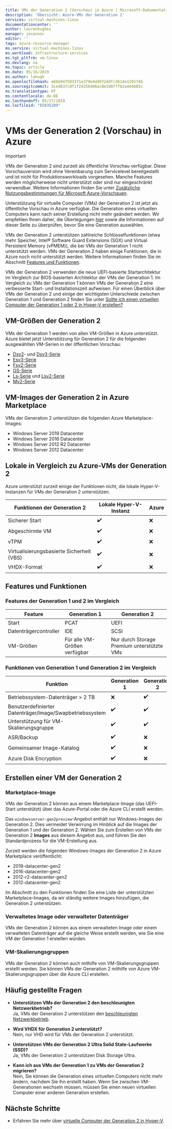```yaml
---
title: VMs der Generation 2 (Vorschau) in Azure | Microsoft-Dokumentation
description: 'Übersicht: Azure-VMs der Generation 2'
services: virtual-machines-linux
documentationcenter: ''
author: laurenhughes
manager: jeconnoc
editor: ''
tags: azure-resource-manager
ms.service: virtual-machines-linux
ms.workload: infrastructure-services
ms.tgt_pltfrm: vm-linux
ms.devlang: na
ms.topic: article
ms.date: 05/16/2019
ms.author: lahugh
ms.openlocfilehash: e6bb947503371e379e4d4972ddfc3614e129174b
ms.sourcegitcommit: 3ced637c8f1f24256dd6ac8e180fff62a444b03c
ms.translationtype: HT
ms.contentlocale: de-DE
ms.lasthandoff: 05/17/2019
ms.locfileid: "65835209"
---
```

# <a name="generation-2-vms-preview-on-azure"></a>VMs der Generation 2 (Vorschau) in Azure

> [!IMPORTANT]
> VMs der Generation 2 sind zurzeit als öffentliche Vorschau verfügbar.
> Diese Vorschauversion wird ohne Vereinbarung zum Servicelevel bereitgestellt und ist nicht für Produktionsworkloads vorgesehen. Manche Features werden möglicherweise nicht unterstützt oder sind nur eingeschränkt verwendbar.
> Weitere Informationen finden Sie unter [Zusätzliche Nutzungsbestimmungen für Microsoft Azure-Vorschauen](https://azure.microsoft.com/support/legal/preview-supplemental-terms/).

Unterstützung für virtuelle Computer (VMs) der Generation 2 ist jetzt als öffentliche Vorschau in Azure verfügbar. Die Generation eines virtuellen Computers kann nach seiner Erstellung nicht mehr geändert werden. Wir empfehlen Ihnen daher, die Überlegungen [hier](https://docs.microsoft.com/windows-server/virtualization/hyper-v/plan/should-i-create-a-generation-1-or-2-virtual-machine-in-hyper-v) sowie die Informationen auf dieser Seite zu überprüfen, bevor Sie eine Generation auswählen.

VMs der Generation 2 unterstützen zahlreiche Schlüsselfunktionen (etwa mehr Speicher, Intel® Software Guard Extensions (SGX) und Virtual Persistent Memory (vPMEM)), die bei VMs der Generation 1 nicht unterstützt werden. VMs der Generation 2 haben einige Funktionen, die in Azure noch nicht unterstützt werden. Weitere Informationen finden Sie im Abschnitt [Features und Funktionen](#features-and-capabilities). 

VMs der Generation 2 verwenden die neue UEFI-basierte Startarchitektur im Vergleich zur BIOS-basierten Architektur der VMs der Generation 1. Im Vergleich zu VMs der Generation 1 können VMs der Generation 2 eine verbesserte Start- und Installationszeit aufweisen. Für einen Überblick über VMs der Generation 2 und einige der wichtigsten Unterschiede zwischen Generation 1 und Generation 2 finden Sie unter [Sollte ich einen virtuellen Computer der Generation 1 oder 2 in Hyper-V erstellen?](https://docs.microsoft.com/windows-server/virtualization/hyper-v/plan/should-i-create-a-generation-1-or-2-virtual-machine-in-hyper-v)

## <a name="generation-2-vm-sizes"></a>VM-Größen der Generation 2

VMs der Generation 1 werden von allen VM-Größen in Azure unterstützt. Azure bietet jetzt Unterstützung für Generation 2 für die folgenden ausgewählten VM-Serien in der öffentlichen Vorschau:

* [Dsv2](https://docs.microsoft.com/azure/virtual-machines/linux/sizes-general#dsv2-series)- und [Dsv3-Serie](https://docs.microsoft.com/azure/virtual-machines/linux/sizes-general#dsv3-series-1)
* [Esv3-Serie](https://docs.microsoft.com/azure/virtual-machines/linux/sizes-memory#esv3-series)
* [Fsv2-Serie](https://docs.microsoft.com/azure/virtual-machines/linux/sizes-compute#fsv2-series-1)
* [GS-Serie](https://docs.microsoft.com/azure/virtual-machines/linux/sizes-memory#gs-series)
* [Ls-Serie](https://docs.microsoft.com/azure/virtual-machines/linux/sizes-previous-gen#ls-series) und [Lsv2-Serie](https://docs.microsoft.com/azure/virtual-machines/linux/sizes-storage#lsv2-series)
* [Mv2-Serie](https://docs.microsoft.com/azure/virtual-machines/linux/sizes-memory#mv2-series)

## <a name="generation-2-vm-images-in-azure-marketplace"></a>VM-Images der Generation 2 in Azure Marketplace

VMs der Generation 2 unterstützen die folgenden Azure Marketplace-Images:

* Windows Server 2019 Datacenter
* Windows Server 2016 Datacenter
* Windows Server 2012 R2 Datacenter
* Windows Server 2012 Datacenter

## <a name="on-premises-vs-azure-generation-2-vms"></a>Lokale in Vergleich zu Azure-VMs der Generation 2

Azure unterstützt zurzeit einige der Funktionen nicht, die lokale Hyper-V-Instanzen für VMs der Generation 2 unterstützen.

| Funktionen der Generation 2                | Lokale Hyper-V-Instanz | Azure |
|-------------------------------------|---------------------|-------|
| Sicherer Start                         | :heavy_check_mark:  | :x:   |
| Abgeschirmte VM                         | :heavy_check_mark:  | :x:   |
| vTPM                                | :heavy_check_mark:  | :x:   |
| Virtualisierungsbasierte Sicherheit (VBS) | :heavy_check_mark:  | :x:   |
| VHDX-Format                         | :heavy_check_mark:  | :x:   |

## <a name="features-and-capabilities"></a>Features und Funktionen

### <a name="generation-1-vs-generation-2-features"></a>Features der Generation 1 und 2 im Vergleich

| Feature | Generation 1 | Generation 2 |
|---------|--------------|--------------|
| Start             | PCAT                      | UEFI                               |
| Datenträgercontroller | IDE                       | SCSI                               |
| VM-Größen         | Für alle VM-Größen verfügbar | Nur durch Storage Premium unterstützte VMs |

### <a name="generation-1-vs-generation-2-capabilities"></a>Funktionen von Generation 1 und Generation 2 im Vergleich

| Funktion | Generation 1 | Generation 2 |
|------------|--------------|--------------|
| Betriebssystem-Datenträger > 2 TB                    | :x:                        | :heavy_check_mark: |
| Benutzerdefinierter Datenträger/Image/Swapbetriebssystem         | :heavy_check_mark:         | :heavy_check_mark: |
| Unterstützung für VM-Skalierungsgruppe | :heavy_check_mark:         | :heavy_check_mark: |
| ASR/Backup                        | :heavy_check_mark:         | :x:                |
| Gemeinsamer Image-Katalog              | :heavy_check_mark:         | :x:                |
| Azure Disk Encryption             | :heavy_check_mark:         | :x:                |

## <a name="creating-a-generation-2-vm"></a>Erstellen einer VM der Generation 2

### <a name="marketplace-image"></a>Marketplace-Image

VMs der Generation 2 können aus einem Marketplace-Image (das UEFI-Start unterstützt) über das Azure-Portal oder die Azure CLI erstellt werden.

Das `windowsserver-gen2preview`-Angebot enthält nur Windows-Images der Generation 2. Dies vermeidet Verwirrung im Hinblick auf die Images der Generation 1 und der Generation 2. Wählen Sie zum Erstellen von VMs der Generation 2 **Images** aus diesem Angebot aus, und führen Sie den Standardprozess für die VM-Erstellung aus.

Zurzeit werden die folgenden Windows-Images der Generation 2 in Azure Marketplace veröffentlicht:

* 2019-datacenter-gen2
* 2016-datacenter-gen2
* 2012-r2-datacenter-gen2
* 2012-datacenter-gen2

Im Abschnitt zu den Funktionen finden Sie eine Liste der unterstützten Marketplace-Images, da wir ständig weitere Images hinzufügen, die Generation 2 unterstützen.

### <a name="managed-image-or-managed-disk"></a>Verwaltetes Image oder verwalteter Datenträger

VMs der Generation 2 können aus einem verwalteten Image oder einem verwalteten Datenträger auf die gleiche Weise erstellt werden, wie Sie eine VM der Generation 1 erstellen würden.

### <a name="virtual-machine-scale-sets"></a>VM-Skalierungsgruppen

VMs der Generation 2 können auch mithilfe von VM-Skalierungsgruppen erstellt werden. Sie können VMs der Generation 2 mithilfe von Azure VM-Skalierungsgruppen über die Azure CLI erstellen.

## <a name="frequently-asked-questions"></a>Häufig gestellte Fragen

* **Unterstützen VMs der Generation 2 den beschleunigten Netzwerkbetrieb?**  
    Ja, VMs der Generation 2 unterstützen den [beschleunigten Netzwerkbetrieb](../../virtual-network/create-vm-accelerated-networking-cli.md).

* **Wird VHDX für Generation 2 unterstützt?**  
    Nein, nur VHD wird für VMs der Generation 2 unterstützt.

* **Unterstützen VMs der Generation 2 Ultra Solid State-Laufwerke (SSD)?**  
    Ja, VMs der Generation 2 unterstützen Disk Storage Ultra.

* **Kann ich aus VMs der Generation 1 zu VMs der Generation 2 migrieren?**  
    Nein, Sie können die Generation eines virtuellen Computers nicht mehr ändern, nachdem Sie ihn erstellt haben. Wenn Sie zwischen VM-Generationen wechseln müssen, müssen Sie einen neuen virtuellen Computer einer anderen Generation erstellen.

## <a name="next-steps"></a>Nächste Schritte

* Erfahren Sie mehr über [virtuelle Computer der Generation 2 in Hyper-V](https://docs.microsoft.com/windows-server/virtualization/hyper-v/plan/should-i-create-a-generation-1-or-2-virtual-machine-in-hyper-v).
